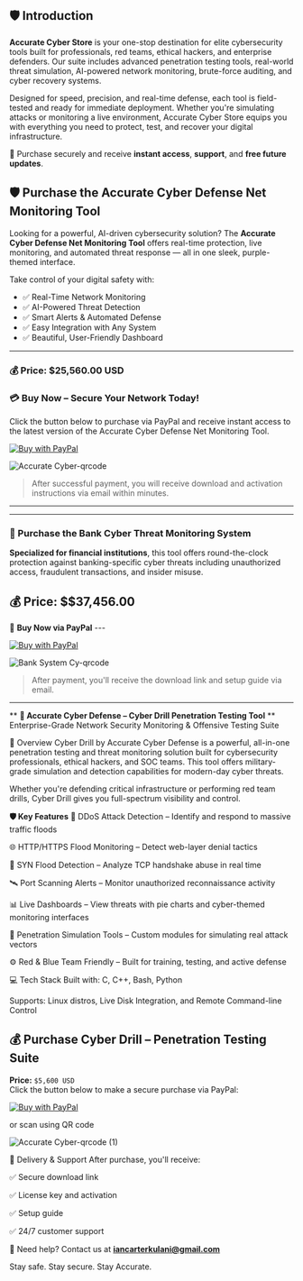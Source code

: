 
## 🛡️ Introduction

**Accurate Cyber Store** is your one-stop destination for elite cybersecurity tools built for professionals, red teams, ethical hackers, and enterprise defenders. 
Our suite includes advanced penetration testing tools, real-world threat simulation, AI-powered network monitoring, brute-force auditing, and cyber recovery systems.

Designed for speed, precision, and real-time defense, each tool is field-tested and ready for immediate deployment. 
Whether you're simulating attacks or monitoring a live environment, Accurate Cyber Store equips you with everything you need to protect, test, and recover your digital infrastructure.

🛒 Purchase securely and receive **instant access**, **support**, and **free future updates**.



## 🛡️ Purchase the Accurate Cyber Defense Net Monitoring Tool

Looking for a powerful, AI-driven cybersecurity solution? The **Accurate Cyber Defense Net Monitoring Tool** offers real-time protection, live monitoring, 
and automated threat response — all in one sleek, purple-themed interface.

Take control of your digital safety with:
- ✅ Real-Time Network Monitoring  
- ✅ AI-Powered Threat Detection  
- ✅ Smart Alerts & Automated Defense  
- ✅ Easy Integration with Any System  
- ✅ Beautiful, User-Friendly Dashboard  

---

### 💰 Price: **$25,560.00 USD**

### 💳 Buy Now – Secure Your Network Today!

Click the button below to purchase via PayPal and receive instant access to the latest version of the Accurate Cyber Defense Net Monitoring Tool.

[![Buy with PayPal](https://www.paypalobjects.com/webstatic/en_US/i/buttons/checkout-logo-large.png)](https://www.paypal.com/ncp/payment/4P2J8YZLLJVXL)


![Accurate Cyber-qrcode](https://github.com/user-attachments/assets/42b393b5-14c5-483b-b04b-6e033ef6d9f4)


> After successful payment, you will receive download and activation instructions via email within minutes.

---

---

### 🏦 Purchase the **Bank Cyber Threat Monitoring System**



**Specialized for financial institutions**, this tool offers round-the-clock protection against banking-specific cyber threats including unauthorized access, fraudulent transactions, and insider misuse.

## 💰 Price: **$$37,456.00**

🛒 **Buy Now via PayPal**  ---


[![Buy with PayPal](https://www.paypalobjects.com/webstatic/en_US/i/buttons/checkout-logo-large.png)](https://www.paypal.com/ncp/payment/JYPTACVXDRRR4)

![Bank System Cy-qrcode](https://github.com/user-attachments/assets/5d6d427d-fd9f-4510-bb0c-9f2993e26f14)

> After payment, you'll receive the download link and setup guide via email.

---

**
**🔐 Accurate Cyber Defense – Cyber Drill Penetration Testing Tool**
**
Enterprise-Grade Network Security Monitoring & Offensive Testing Suite

🚨 Overview
Cyber Drill by Accurate Cyber Defense is a powerful, all-in-one penetration testing and threat monitoring solution built for cybersecurity professionals, ethical hackers, and SOC teams. This tool offers military-grade simulation and detection capabilities for modern-day cyber threats.

Whether you're defending critical infrastructure or performing red team drills, Cyber Drill gives you full-spectrum visibility and control.

**🛡️ Key Features**
🔎 DDoS Attack Detection – Identify and respond to massive traffic floods

🌐 HTTP/HTTPS Flood Monitoring – Detect web-layer denial tactics

📡 SYN Flood Detection – Analyze TCP handshake abuse in real time

🛰️ Port Scanning Alerts – Monitor unauthorized reconnaissance activity

📊 Live Dashboards – View threats with pie charts and cyber-themed monitoring interfaces

🧪 Penetration Simulation Tools – Custom modules for simulating real attack vectors

⚙️ Red & Blue Team Friendly – Built for training, testing, and active defense

💻 Tech Stack
Built with: C, C++, Bash, Python

Supports: Linux distros, Live Disk Integration, and Remote Command-line Control

## 💰 Purchase Cyber Drill – Penetration Testing Suite

**Price:** `$5,600 USD`  
Click the button below to make a secure purchase via PayPal:

[![Buy with PayPal](https://www.paypalobjects.com/webstatic/en_US/i/buttons/checkout-logo-large.png)](https://www.paypal.com/ncp/payment/EGMDLARHQCXWJ)

or scan using QR code



![Accurate Cyber-qrcode (1)](https://github.com/user-attachments/assets/ab82b853-369e-4122-bf94-7903ea3072d5)


📨 Delivery & Support
After purchase, you'll receive:

✅ Secure download link

✅ License key and activation

✅ Setup guide

✅ 24/7 customer support


📧 Need help? Contact us at **iancarterkulani@gmail.com**

Stay safe. Stay secure. Stay Accurate.
